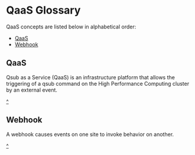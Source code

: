 # QaaS Glossary

QaaS concepts are listed below in alphabetical order:

* [QaaS](#qaas)
* [Webhook](#webhook)

## QaaS

Qsub as a Service (QaaS) is an infrastructure platform that allows the triggering of a qsub command on the High Performance Computing cluster by an external event.

[^](#glossary)

## Webhook

A webhook causes events on one site to invoke behavior on another.

[^](#glossary)
